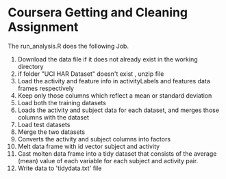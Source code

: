 # Coursera Getting and Cleaning Assignment
The run_analysis.R does the following Job.

1. Download the data file if it does not already exist in the working directory
2. if folder "UCI HAR Dataset" doesn't exist , unzip file
3. Load the activity and feature info in activityLabels and features data frames respectively
4. Keep only those columns which reflect a mean or standard deviation
5. Load both the training datasets
6. Loads the activity and subject data for each dataset, and merges those columns with the dataset
7. Load test datasets
8. Merge the two datasets
9. Converts the  activity and subject columns into factors
10. Melt data frame with id vector subject and activity
11. Cast molten data frame into a tidy dataset that consists of the average (mean) value of each variable for each subject and activity pair.
12. Write data to 'tidydata.txt' file
